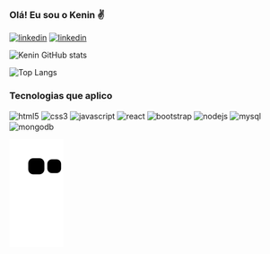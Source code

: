 ### Olá! Eu sou o Kenin ✌️
[![linkedin](https://img.shields.io/badge/LinkedIn-0077B5?style=for-the-badge&logo=linkedin&logoColor=white)](https://www.linkedin.com/in/kenin-ara%C3%BAjo-rodrigues/)
[![linkedin](https://img.shields.io/badge/Instagram-E4405F?style=for-the-badge&logo=instagram&logoColor=white)](https://www.instagram.com/kenizyx/)

![Kenin GitHub stats](https://github-readme-stats.vercel.app/api?username=KeninAraujo&show_icons=true&bg_color=30,0d1117,1f2937&title_color=ffffff&text_color=ffffff&icon_color=58a6ff&border_color=1f2937)


![Top Langs](https://github-readme-stats.vercel.app/api/top-langs/?username=KeninAraujo&layout=compact)

### Tecnologias que aplico

<div style="display: inline-block;">
    <img align="center" alt="html5" src="https://img.shields.io/badge/HTML5-E34F26?style=for-the-badge&logo=html5&logoColor=white" />
    <img align="center" alt="css3" src="https://img.shields.io/badge/CSS3-1572B6?style=for-the-badge&logo=css3&logoColor=white" />
    <img align="center" alt="javascript" src="https://img.shields.io/badge/JavaScript-F7DF1E?style=for-the-badge&logo=javascript&logoColor=black" />
    <img align="center" alt="react" src="https://img.shields.io/badge/React-20232A?style=for-the-badge&logo=react&logoColor=61DAFB" />
    <img align="center" alt="bootstrap" src="https://img.shields.io/badge/Bootstrap-563D7C?style=for-the-badge&logo=bootstrap&logoColor=white" />
    <img align="center" alt="nodejs" src="https://img.shields.io/badge/Node.js-43853D?style=for-the-badge&logo=node.js&logoColor=white" />
    <img align="center" alt="mysql" src="https://img.shields.io/badge/MySQL-00000F?style=for-the-badge&logo=mysql&logoColor=white" />
    <img align="center" alt="mongodb" src="https://img.shields.io/badge/MongoDB-4EA94B?style=for-the-badge&logo=mongodb&logoColor=white" />
</div>

![snake gif](https://github.com/KeninAraujo/KeninAraujo/blob/output/github-contribution-grid-snake.svg)
